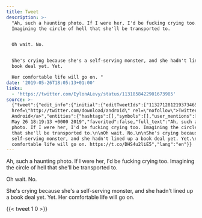 ```yaml
---
title: Tweet
description: >-
  "Ah, such a haunting photo. If I were her, I'd be fucking crying too.
  Imagining the circle of hell that she'll be transported to.


  Oh wait. No.


  She's crying because she's a self-serving monster, and she hadn't lined up a
  book deal yet. Yet.

  Her comfortable life will go on. "
date: '2019-05-26T18:05:13+01:00'
links:
  - 'https://twitter.com/EylonALevy/status/1131858422901673985'
source: >-
  {"tweet":{"edit_info":{"initial":{"editTweetIds":["1132712812193734656"],"editableUntil":"2019-05-26T19:19:13.870Z","editsRemaining":"5","isEditEligible":true}},"retweeted":false,"source":"<a
  href=\"http://twitter.com/download/android\" rel=\"nofollow\">Twitter for
  Android</a>","entities":{"hashtags":[],"symbols":[],"user_mentions":[],"urls":[{"url":"https://t.co/DHS4u2liE5","expanded_url":"https://twitter.com/EylonALevy/status/1131858422901673985","display_url":"twitter.com/EylonALevy/sta…","indices":["274","297"]}]},"display_text_range":["0","297"],"favorite_count":"1","id_str":"1132712812193734656","truncated":false,"retweet_count":"0","id":"1132712812193734656","possibly_sensitive":false,"created_at":"Sun
  May 26 18:19:13 +0000 2019","favorited":false,"full_text":"Ah, such a haunting
  photo. If I were her, I'd be fucking crying too. Imagining the circle of hell
  that she'll be transported to.\n\nOh wait. No.\n\nShe's crying because she's a
  self-serving monster, and she hadn't lined up a book deal yet. Yet.\nHer
  comfortable life will go on. https://t.co/DHS4u2liE5","lang":"en"}}
---
```

Ah, such a haunting photo. If I were her, I'd be fucking crying too. Imagining the circle of hell that she'll be transported to.

Oh wait. No.

She's crying because she's a self-serving monster, and she hadn't lined up a book deal yet. Yet.
Her comfortable life will go on. 
    
{{< tweet 1 0 >}}
    
